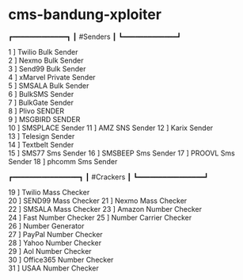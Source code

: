 # cms-bandung-xploiter
┏━━━━━━━━━━━━━┓
  ┃   #Senders   ┃
┗━━━━━━━━━━━━━┛
                    
 1   ]  Twilio Bulk Sender          
 2   ]  Nexmo Bulk Sender            
 3   ]  Send99 Bulk Sender           
 4   ]  xMarvel Private Sender       
 5   ]  SMSALA Bulk Sender            
 6   ]  BulkSMS  Sender          
 7   ]  BulkGate Sender               
 8   ]  Plivo SENDER                  
 9   ]  MSGBIRD SENDER               
10  ]  SMSPLACE  Sender 
11  ]  AMZ SNS Sender 
12  ]  Karix Sender    
13  ]  Telesign Sender  
14  ]  Textbelt Sender  
15  ]  SMS77 Sms Sender
16  ]  SMSBEEP Sms Sender
17  ]  PROOVL Sms Sender
18  ]  phcomm Sms Sender

┏━━━━━━━━━━━━━━━━┓
┃   #Crackers    ┃
┗━━━━━━━━━━━━━━━━┛
                    
19   ] Twilio Mass Checker         
20   ] SEND99 Mass Checker
21   ] Nexmo Mass Checker          
22   ] SMSALA Mass Checker
23   ] Amazon Number Checker          
24   ] Fast Number Checker 
25   ] Number Carrier Checker         
26   ] Number Generator    
27   ] PayPal Number Checker               
28   ] Yahoo Number Checker          
29   ] Aol Number Checker  
30   ] Office365 Number Checker       
31   ] USAA Number Checker 

